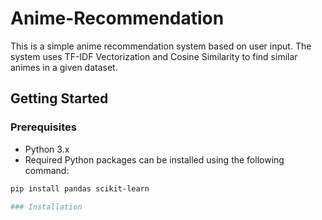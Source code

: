 # Anime-Recommendation
This is a simple anime recommendation system based on user input. The system uses TF-IDF Vectorization and Cosine Similarity to find similar animes in a given dataset.

## Getting Started

### Prerequisites

- Python 3.x
- Required Python packages can be installed using the following command:

```bash
pip install pandas scikit-learn

### Installation
